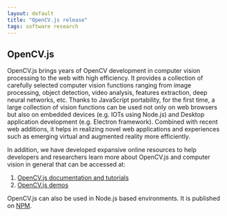 ```yaml
---
layout: default
title: "OpenCV.js release"
tags: software research
---
```


## OpenCV.js

OpenCV.js brings years of OpenCV development in computer vision processing to the web with high efficiency. It provides a collection of carefully selected computer vision functions ranging from image processing, object detection, video analysis, features extraction, deep neural networks, etc. Thanks to JavaScript portability, for the first time, a large collection of vision functions can be used not only on web browsers but also on embedded devices (e.g. IOTs using Node.js) and Desktop application development (e.g. Electron framework). Combined with recent web additions, it helps in realizing novel web applications and experiences such as emerging virtual and augmented reality more efficiently.

In addition, we have developed expansive online resources to help developers and researchers learn more about OpenCV.js and computer vision in general that can be accessed at:

1. [OpenCV.js documentation and tutorials](https://docs.opencv.org)
2. [OpenCV.js demos](https://codepen.io/collection/nJbkNo/)

OpenCV.js can also be used in Node.js based environments. It is published on [NPM](https://www.npmjs.com/package/opencv.js).
